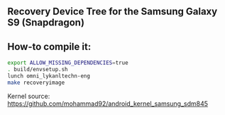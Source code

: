 ## Recovery Device Tree for the Samsung Galaxy S9 (Snapdragon)

## How-to compile it:

```sh
export ALLOW_MISSING_DEPENDENCIES=true
. build/envsetup.sh
lunch omni_lykanltechn-eng
make recoveryimage
```

Kernel source:
https://github.com/mohammad92/android_kernel_samsung_sdm845
